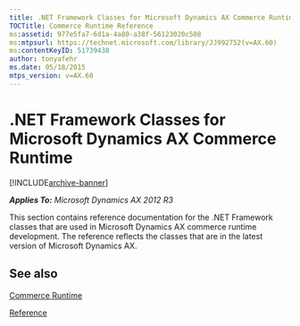 ```yaml
---
title: .NET Framework Classes for Microsoft Dynamics AX Commerce Runtime
TOCTitle: Commerce Runtime Reference
ms:assetid: 977e5fa7-6d1a-4a80-a38f-56123020c508
ms:mtpsurl: https://technet.microsoft.com/library/JJ992752(v=AX.60)
ms:contentKeyID: 51739438
author: tonyafehr
ms.date: 05/18/2015
mtps_version: v=AX.60
---
```


# .NET Framework Classes for Microsoft Dynamics AX Commerce Runtime 


[!INCLUDE[archive-banner](../includes/archive-banner.md)]


_**Applies To:** Microsoft Dynamics AX 2012 R3_

This section contains reference documentation for the .NET Framework classes that are used in Microsoft Dynamics AX commerce runtime development. The reference reflects the classes that are in the latest version of Microsoft Dynamics AX.






## See also

[Commerce Runtime](../commerce-runtime.md)

[Reference](https://technet.microsoft.com/library/aa626373\(v=ax.60\))

  


